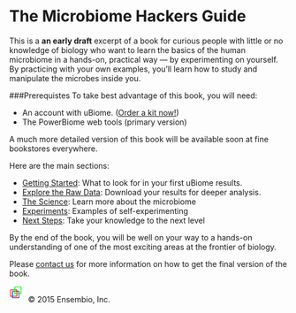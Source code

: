 # The Microbiome Hackers Guide

This is a **an early draft** excerpt of a book for curious people with little or no knowledge of biology who want to learn the basics of the human microbiome in a hands-on, practical way — by experimenting on yourself.  By practicing with your own examples, you’ll learn how to study and manipulate the microbes inside you.

###Prerequistes
To take best advantage of this book, you will need:
* An account with uBiome. ([Order a kit now!](http://ubiome.com/pages/buynow))
* The PowerBiome web tools (primary version)

A much more detailed version of this book will  be available soon at fine bookstores everywhere.

Here are the main sections:

* [Getting Started](getting_started.md): What to look for in your first uBiome results.
* [Explore the Raw Data](HowToAnalyze/analyze.md): Download your results for deeper analysis.
* [The Science](Science/science.md): Learn more  about the microbiome
* [Experiments](experiments.md): Examples of self-experimenting
* [Next Steps](further.md): Take your knowledge to the next level

By the end of the book, you will be well on your way to a hands-on understanding of one of the most exciting areas at the frontier of biology.

Please [contact us](http://twitter.com/sprague) for more information on how to get the final version of the book.

<p><img src="/images/Ensembio Logo 114x114.png" height="30" width="30"> &copy; 2015 Ensembio, Inc.</p>



